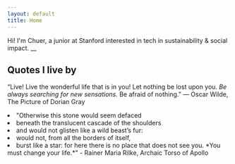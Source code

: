 ```yaml
---
layout: default
title: Home
---
```


Hi! I'm Chuer, a junior at Stanford interested in tech in sustainability & social impact.
__
## Quotes I live by

“Live! Live the wonderful life that is in you! Let nothing be lost upon you. *Be always searching for new sensations.* Be afraid of nothing.”
― Oscar Wilde, The Picture of Dorian Gray

<li>"Otherwise this stone would seem defaced</li>
<li>beneath the translucent cascade of the shoulders</li>
<li>and would not glisten like a wild beast’s fur:</li>
<li>would not, from all the borders of itself,</li>
<li>burst like a star: for here there is no place
that does not see you. *You must change your life.*"
- Rainer Maria Rilke, Archaic Torso of Apollo 


